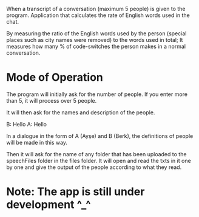 When a transcript of a conversation (maximum 5 people) is given to the program. Application that calculates the rate of English words used in the chat.

By measuring the ratio of the English words used by the person (special places such as city names were removed) to the words used in total; It measures how many % of code-switches the person makes in a normal conversation.

# Mode of Operation
The program will initially ask for the number of people. If you enter more than 5, it will process over 5 people.

It will then ask for the names and description of the people.

B: Hello
A: Hello

In a dialogue in the form of A (Ayşe) and B (Berk), the definitions of people will be made in this way.

Then it will ask for the name of any folder that has been uploaded to the speechFiles folder in the files folder. It will open and read the txts in it one by one and give the output of the people according to what they read.

# Note: The app is still under development ^_^